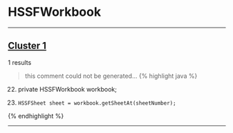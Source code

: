 # HSSFWorkbook

***

## [Cluster 1](./1)
1 results
> this comment could not be generated...
{% highlight java %}
22. private HSSFWorkbook workbook;
44.     HSSFSheet sheet = workbook.getSheetAt(sheetNumber);
{% endhighlight %}

***

